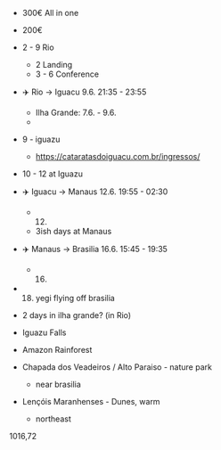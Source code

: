 - 300€ All in one
- 200€ 

- 2 - 9 Rio
	- 2 Landing
	- 3 - 6 Conference
- ✈️ Rio -> Iguacu 9.6. 21:35 - 23:55
	- Ilha Grande: 7.6. - 9.6.
	- 
- 9 - iguazu
	- https://cataratasdoiguacu.com.br/ingressos/
- 10 - 12 at Iguazu
- ✈️ Iguacu -> Manaus 12.6. 19:55 - 02:30
	- 12. 
	- 3ish days at Manaus
- ✈️ Manaus -> Brasilia 16.6. 15:45 - 19:35
	- 16. 
- 18. yegi flying off brasilia



- 2 days in ilha grande? (in Rio)
- Iguazu Falls
- Amazon Rainforest



- Chapada dos Veadeiros / Alto Paraiso - nature park
	- near brasilia
- Lençóis Maranhenses - Dunes, warm
	- northeast


1016,72
